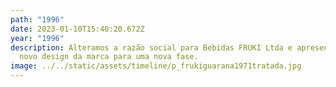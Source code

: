 ```yaml
---
path: "1996"
date: 2023-01-10T15:40:20.672Z
year: "1996"
description: Alteramos a razão social para Bebidas FRUKI Ltda e apresentamos um
  novo design da marca para uma nova fase.
image: ../../static/assets/timeline/p_frukiguarana1971tratada.jpg
---
```

